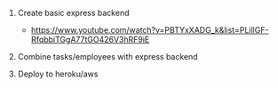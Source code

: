 1. Create basic express backend
   - https://www.youtube.com/watch?v=PBTYxXADG_k&list=PLillGF-RfqbbiTGgA77tGO426V3hRF9iE

2. Combine tasks/employees with express backend
3. Deploy to heroku/aws
